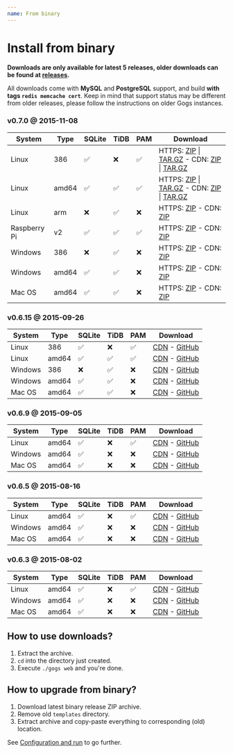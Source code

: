 ```yaml
---
name: From binary
---
```


# Install from binary

**Downloads are only available for latest 5 releases, older downloads can be found at [releases](https://github.com/gogits/gogs/releases?after=v0.6.3).**

All downloads come with **MySQL** and **PostgreSQL** support, and build **with tags `redis memcache cert`**. Keep in mind that support status may be different from older releases, please follow the instructions on older Gogs instances.

### v0.7.0 @ 2015-11-08

|System|Type|SQLite|TiDB|PAM|Download|
|------|----|------|----|---|--------|
|Linux|386|✅|❌|✅|HTTPS: [ZIP](https://dl.gogs.io/gogs_v0.7.0_linux_386.zip) \| [TAR.GZ](https://dl.gogs.io/gogs_v0.7.0_linux_386.tar.gz) - CDN: [ZIP](http://7d9nal.com2.z0.glb.qiniucdn.com/gogs_v0.7.0_linux_386.zip) \| [TAR.GZ](http://7d9nal.com2.z0.glb.qiniucdn.com/gogs_v0.7.0_linux_386.tar.gz)|
|Linux|amd64|✅|✅|✅|HTTPS: [ZIP](https://dl.gogs.io/gogs_v0.7.0_linux_amd64.zip) \| [TAR.GZ](https://dl.gogs.io/gogs_v0.7.0_linux_amd64.tar.gz) - CDN: [ZIP](http://7d9nal.com2.z0.glb.qiniucdn.com/gogs_v0.7.0_linux_amd64.zip) \| [TAR.GZ](http://7d9nal.com2.z0.glb.qiniucdn.com/gogs_v0.7.0_linux_amd64.tar.gz)|
|Linux|arm|❌|✅|❌|HTTPS: [ZIP](https://dl.gogs.io/gogs_v0.7.0_linux_arm.zip) - CDN: [ZIP](http://7d9nal.com2.z0.glb.qiniucdn.com/gogs_v0.7.0_linux_arm.zip)|
|Raspberry Pi|v2|✅|✅|✅|HTTPS: [ZIP](https://dl.gogs.io/gogs_v0.7.0_raspi2.zip) - CDN: [ZIP](http://7d9nal.com2.z0.glb.qiniucdn.com/gogs_v0.7.0_raspi2.zip)|
|Windows|386|❌|✅|❌|HTTPS: [ZIP](https://dl.gogs.io/gogs_v0.7.0_windows_386.zip) - CDN: [ZIP](http://7d9nal.com2.z0.glb.qiniucdn.com/gogs_v0.7.0_windows_386.zip)|
|Windows|amd64|✅|✅|❌|HTTPS: [ZIP](https://dl.gogs.io/gogs_v0.7.0_windows_amd64.zip) - CDN: [ZIP](http://7d9nal.com2.z0.glb.qiniucdn.com/gogs_v0.7.0_windows_amd64.zip)|
|Mac OS|amd64|✅|✅|❌|HTTPS: [ZIP](https://dl.gogs.io/gogs_v0.7.0_darwin_amd64.zip) - CDN: [ZIP](http://7d9nal.com2.z0.glb.qiniucdn.com/gogs_v0.7.0_darwin_amd64.zip)|

### v0.6.15 @ 2015-09-26

|System|Type|SQLite|TiDB|PAM|Download|
|------|----|------|----|---|--------|
|Linux|386|✅|❌|✅|[CDN](http://7d9nal.com2.z0.glb.qiniucdn.com/gogs_v0.6.15_linux_386.zip) - [GitHub](https://github.com/gogits/gogs/releases/tag/v0.6.15)|
|Linux|amd64|✅|✅|✅|[CDN](http://7d9nal.com2.z0.glb.qiniucdn.com/gogs_v0.6.15_linux_amd64.zip) - [GitHub](https://github.com/gogits/gogs/releases/tag/v0.6.15)|
|Windows|386|❌|✅|❌|[CDN](http://7d9nal.com2.z0.glb.qiniucdn.com/gogs_v0.6.15_windows_386.zip) - [GitHub](https://github.com/gogits/gogs/releases/tag/v0.6.15)|
|Windows|amd64|✅|✅|❌|[CDN](http://7d9nal.com2.z0.glb.qiniucdn.com/gogs_v0.6.15_windows_amd64.zip) - [GitHub](https://github.com/gogits/gogs/releases/tag/v0.6.15)|
|Mac OS|amd64|✅|✅|❌|[CDN](http://7d9nal.com2.z0.glb.qiniucdn.com/gogs_v0.6.15_darwin_amd64.zip) - [GitHub](https://github.com/gogits/gogs/releases/tag/v0.6.15)|

### v0.6.9 @ 2015-09-05

|System|Type|SQLite|TiDB|PAM|Download|
|------|----|------|----|---|--------|
|Linux|amd64|✅|❌|✅|[CDN](http://7d9nal.com2.z0.glb.qiniucdn.com/gogs_v0.6.9_linux_amd64.zip) - [GitHub](https://github.com/gogits/gogs/releases/tag/v0.6.9)|
|Windows|amd64|✅|❌|❌|[CDN](http://7d9nal.com2.z0.glb.qiniucdn.com/gogs_v0.6.9_windows_amd64.zip) - [GitHub](https://github.com/gogits/gogs/releases/tag/v0.6.9)|
|Mac OS|amd64|✅|❌|❌|[CDN](http://7d9nal.com2.z0.glb.qiniucdn.com/gogs_v0.6.9_darwin_amd64.zip) - [GitHub](https://github.com/gogits/gogs/releases/tag/v0.6.9)|

### v0.6.5 @ 2015-08-16

|System|Type|SQLite|TiDB|PAM|Download|
|------|----|------|----|---|--------|
|Linux|amd64|✅|❌|✅|[CDN](http://7d9nal.com2.z0.glb.qiniucdn.com/gogs_v0.6.5_linux_amd64.zip) - [GitHub](https://github.com/gogits/gogs/releases/tag/v0.6.5)|
|Windows|amd64|✅|❌|❌|[CDN](http://7d9nal.com2.z0.glb.qiniucdn.com/gogs_v0.6.5_windows_amd64.zip) - [GitHub](https://github.com/gogits/gogs/releases/tag/v0.6.5)|
|Mac OS|amd64|✅|❌|❌|[CDN](http://7d9nal.com2.z0.glb.qiniucdn.com/gogs_v0.6.5_darwin_amd64.zip) - [GitHub](https://github.com/gogits/gogs/releases/tag/v0.6.5)|

### v0.6.3 @ 2015-08-02

|System|Type|SQLite|TiDB|PAM|Download|
|------|----|------|----|---|--------|
|Linux|amd64|✅|❌|✅|[CDN](http://7d9nal.com2.z0.glb.qiniucdn.com/gogs_v0.6.3_linux_amd64.zip) - [GitHub](https://github.com/gogits/gogs/releases/tag/v0.6.3)|
|Windows|amd64|✅|❌|❌|[CDN](http://7d9nal.com2.z0.glb.qiniucdn.com/gogs_v0.6.3_windows_amd64.zip) - [GitHub](https://github.com/gogits/gogs/releases/tag/v0.6.3)|
|Mac OS|amd64|✅|❌|❌|[CDN](http://7d9nal.com2.z0.glb.qiniucdn.com/gogs_v0.6.3_darwin_amd64.zip) - [GitHub](https://github.com/gogits/gogs/releases/tag/v0.6.3)|

## How to use downloads?

1. Extract the archive.
2. `cd` into the directory just created.
3. Execute `./gogs web` and you're done.

## How to upgrade from binary?

1. Download latest binary release ZIP archive.
2. Remove old `templates` directory.
3. Extract archive and copy-paste everything to corresponding (old) location.

See [Configuration and run](/docs/installation/configuration_and_run) to go further.
